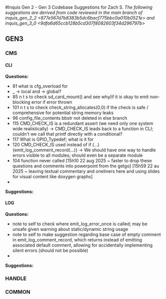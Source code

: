 #Inquis Gen 2 - Gen 3 Codebase Suggestions for Zach S.
*The following suggestions are derived from code reviewed in the main branch of inquis_gen_2_2 <877e567d7b8383b5dc6bacf775bbc0a010b0521e> and inquis_gen_3_0 <9dfa6d65ccb128b5cd307f8082603f34d296797b>*

## GEN3

### CMS
#### CLI
**Questions:**
- 81 what is cfg_overload for
- _<funName> -> local and <funName> -> global?
- 85 n t s to check sd_card_mount() and see why/if it is okay to emit non-blocking error if error thrown
- 101 n t s to check check_string_allocates(0,0) if the check is safe / comprehensive for potential string memory leaks
- 96 config_file_contents bbstr not deleted in else branch
- 115 CMD_CHECK_IS is a redundant assert (we need only one system wide realistically) -> CMD_CHECK_IS leads back to a function in CLI; couldn't we call that printf directly with a conditional?
- 117 What is GPIO_Typedef; what is it for
- 120 CMD_CHECK_IS used instead of if (...) {emit_log_comment_record(...)} -> We should have one way to handle errors visible to all modules; should even be a separate module
- 104 function never called
[15h10 22 aug 2025 ~ faster to drop these questions and comments into powerpoint from the getgo]
[15h59 22 au 2025 ~ leaving textual commentary and oneliners here and using slides for visual content like doxygen graphs]
- 
**Suggestions:**

#### LOG
**Questions:**
- note to self to check where emit_log_error_once is called; may be unsafe given warning about static/dynamic string usage
- note to self to make suggestion regarding base case of empty comment in emit_log_comment_record, which returns instead of emitting associated default comment, allowing for accidentally implementing silent errors (should not be possible)
- 
**Suggestions:**

### HANDLE

### COMMON
